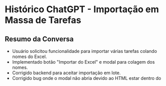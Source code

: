 # Histórico ChatGPT - Importação em Massa de Tarefas

## Resumo da Conversa

- Usuário solicitou funcionalidade para importar várias tarefas colando nomes do Excel.
- Implementado botão "Importar do Excel" e modal para colagem dos nomes.
- Corrigido backend para aceitar importação em lote.
- Corrigido bug onde o modal não abria devido ao HTML estar dentro do <script>.
- Garantido que o Bootstrap 5 JS está incluído.
- Modal agora funciona corretamente e permite importar tarefas em massa.
- Commit realizado e push enviado para o GitHub.

**Status final:** Modal de importação funcional, código salvo no repositório. 